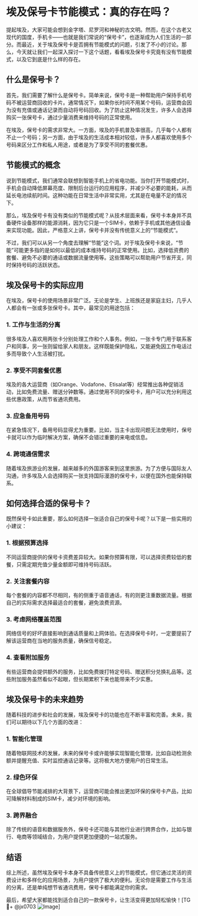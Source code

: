 # 埃及保号卡节能模式：真的存在吗？

提起埃及，大家可能会想到金字塔、尼罗河和神秘的古文明。然而，在这个古老又现代的国度，手机卡——也就是我们常说的“保号卡”，也逐渐成为人们生活的一部分。而最近，关于埃及保号卡是否拥有节能模式的问题，引发了不小的讨论。那么，今天就让我们一起深入探讨一下这个话题，看看埃及保号卡究竟有没有节能模式，以及它到底是什么样的存在。

## 什么是保号卡？

首先，我们需要了解什么是保号卡。简单来说，保号卡是一种帮助用户保持手机号码不被运营商回收的卡片。通常情况下，如果你长时间不用某个号码，运营商会因为没有充值或通话记录而自动将号码回收。为了防止这种情况发生，许多人会选择购买一张保号卡，通过少量消费来维持号码的正常使用。

在埃及，保号卡的需求非常大。一方面，埃及的手机普及率很高，几乎每个人都有不止一个号码；另一方面，由于埃及的生活成本相对较低，许多人都喜欢使用多个号码来区分工作和私人用途，或者是为了享受不同的套餐优惠。

## 节能模式的概念

说到节能模式，我们通常会联想到智能手机上的省电功能。当你打开节能模式时，手机会自动降低屏幕亮度、限制后台运行的应用程序，并减少不必要的能耗，从而延长电池续航时间。这种功能在日常生活中非常实用，尤其是在电量不足的情况下。

那么，埃及保号卡有没有类似的节能模式呢？从技术层面来看，保号卡本身并不具备硬件设备那样的能源消耗，因为它只是一个SIM卡，依赖于手机或其他通信设备来实现功能。因此，严格意义上讲，保号卡并没有传统意义上的“节能模式”。

不过，我们可以从另一个角度去理解“节能”这个词。对于埃及保号卡来说，“节能”可能更多指的是如何以最低的成本维持号码的正常使用。比如，选择低资费的套餐、避免不必要的通话或数据流量使用等。这些策略可以帮助用户节省开支，同时保持号码的活跃状态。

## 埃及保号卡的实际应用

在埃及，保号卡的使用场景非常广泛。无论是学生、上班族还是家庭主妇，几乎人人都会有一张或多张保号卡。其中，最常见的用途包括：

### 1. **工作与生活的分离**
   很多埃及人喜欢用两张卡分别处理工作和个人事务。例如，一张卡专门用于联系客户和同事，另一张则留给家人和朋友。这样既能保护隐私，又能避免因工作电话过多而导致个人生活被打扰。

### 2. **享受不同套餐优惠**
   埃及的各大运营商（如Orange、Vodafone、Etisalat等）经常推出各种促销活动，比如免费流量、赠送分钟数等。通过使用不同的保号卡，用户可以充分利用这些优惠政策，从而节省通讯费用。

### 3. **应急备用号码**
   在紧急情况下，备用号码显得尤为重要。比如，当主卡出现问题无法使用时，保号卡就可以作为临时解决方案，确保不会错过重要的来电或信息。

### 4. **跨境通信需求**
   随着埃及旅游业的发展，越来越多的外国游客来到这里旅游。为了方便与国际友人沟通，许多埃及人会选择购买一张支持国际漫游的保号卡，以便在国外也能保持联系。

## 如何选择合适的保号卡？

既然保号卡如此重要，那么如何选择一张适合自己的保号卡呢？以下是一些实用的小建议：

### 1. **根据预算选择**
   不同运营商提供的保号卡资费差异较大。如果你预算有限，可以选择资费较低的套餐，只需定期充值少量金额即可维持号码活跃。

### 2. **关注套餐内容**
   每个套餐的内容都不尽相同，有的侧重于语音通话，有的则更注重数据流量。根据自己的实际需求选择最适合的套餐，避免浪费资源。

### 3. **考虑网络覆盖范围**
   网络信号的好坏直接影响到通话质量和上网体验。在选择保号卡时，一定要提前了解该运营商在当地的服务质量，确保信号稳定。

### 4. **查看附加服务**
   有些运营商会提供额外的服务，比如免费拨打特定号码、赠送积分兑换礼品等。这些附加服务虽然看似不起眼，但长期累积下来也能带来不少实惠。

## 埃及保号卡的未来趋势

随着科技的进步和社会的发展，埃及保号卡的功能也在不断丰富和完善。未来，我们可以期待以下几个方面的改进：

### 1. **智能化管理**
   随着物联网技术的发展，未来的保号卡或许能够实现智能化管理，比如自动检测余额并提醒充值、实时监控通话记录等。这将极大地方便用户的日常生活。

### 2. **绿色环保**
   在全球倡导节能减排的大背景下，运营商可能会推出更加环保的保号卡产品，比如可降解材料制成的SIM卡，减少对环境的影响。

### 3. **跨界融合**
   除了传统的语音和数据服务外，保号卡还可能与其他行业进行跨界合作，比如与银行、电商等领域结合，为用户提供更加便捷的一站式服务。

## 结语

综上所述，虽然埃及保号卡本身不具备传统意义上的节能模式，但它通过灵活的资费设计和多样化的应用场景，为用户提供了极大的便利。无论你是需要工作与生活的分离，还是单纯想节省通讯费用，保号卡都能满足你的需求。

最后，希望大家都能找到适合自己的一款保号卡，让生活变得更加轻松愉快！[TG💪+ @jx0703 ![Image](https://github.com/user-attachments/assets/dbca1d08-cadb-493c-b0ec-ad6f7a83f270)]